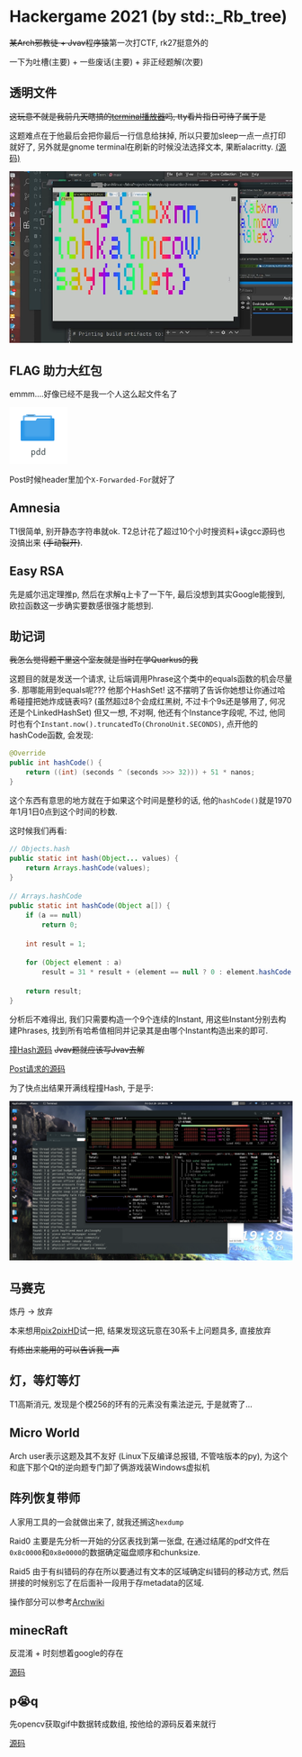 # Hackergame 2021 (by std::_Rb_tree)

<del>某Arch邪教徒 + Jvav程序猿</del>第一次打CTF, rk27挺意外的

一下为吐槽(主要) + 一些废话(主要) + 非正经题解(次要)

## 透明文件

<del>这玩意不就是我前几天瞎搞的[terminal播放器](https://github.com/RIvance/terminal-player)吗, tty看片指日可待了属于是</del>

这题难点在于他最后会把你最后一行信息给抹掉, 所以只要加sleep一点一点打印就好了, 另外就是gnome terminal在刷新的时候没法选择文本, 果断alacritty.  [(源码)](src/terminal.py)

![terminal](assets/terminal.png)



## FLAG 助力大红包



emmm....好像已经不是我一个人这么起文件名了

![pdd](assets/pdd.png)

Post时候header里加个`X-Forwarded-For`就好了



## Amnesia

T1很简单, 别开静态字符串就ok. T2总计花了超过10个小时搜资料+读gcc源码也没搞出来 <del>(手动裂开)</del>.



## Easy RSA

先是威尔迅定理推p, 然后在求解q上卡了一下午, 最后没想到其实Google能搜到, 欧拉函数这一步确实要数感很强才能想到. 



## 助记词

<del>我怎么觉得题干里这个室友就是当时在学Quarkus的我</del>

这题目的就是发送一个请求, 让后端调用Phrase这个类中的equals函数的机会尽量多. 那哪能用到equals呢??? 他那个HashSet! 这不摆明了告诉你她想让你通过哈希碰撞把她炸成链表吗? (虽然超过8个会成红黑树, 不过卡个9s还是够用了, 何况还是个LinkedHashSet) 但又一想, 不对啊, 他还有个Instance字段呢, 不过, 他同时也有个`Instant.now().truncatedTo(ChronoUnit.SECONDS)`, 点开他的hashCode函数, 会发现: 

```java
@Override
public int hashCode() {
	return ((int) (seconds ^ (seconds >>> 32))) + 51 * nanos;
}
```

这个东西有意思的地方就在于如果这个时间是整秒的话, 他的`hashCode()`就是1970年1月1日0点到这个时间的秒数. 

这时候我们再看:

```java
// Objects.hash
public static int hash(Object... values) {
	return Arrays.hashCode(values);
}

// Arrays.hashCode
public static int hashCode(Object a[]) {
    if (a == null)
        return 0;

    int result = 1;

    for (Object element : a)
        result = 31 * result + (element == null ? 0 : element.hashCode());

    return result;
}
```

分析后不难得出, 我们只需要构造一个9个连续的Instant, 用这些Instant分别去构建Phrases, 找到所有哈希值相同并记录其是由哪个Instant构造出来的即可.

[撞Hash源码](src/FindHash.java) <del> Jvav题就应该写Jvav去解</del>

[Post请求的源码](src/fuck_hash_map.ipynb)

为了快点出结果开满线程撞Hash, 于是乎:

![findhash](assets/findhash.png)



## 马赛克

炼丹 -> 放弃

本来想用[pix2pixHD](https://github.com/NVIDIA/pix2pixHD)试一把, 结果发现这玩意在30系卡上问题具多, 直接放弃

<del>有炼出来能用的可以告诉我一声</del>



## 灯，等灯等灯

T1高斯消元, 发现是个模256的环有的元素没有乘法逆元, 于是就寄了...



## Micro World

Arch user表示这题及其不友好 (Linux下反编译总报错, 不管啥版本的py), 为这个和底下那个Qt的逆向题专门卸了俩游戏装Windows虚拟机



## 阵列恢复带师

人家用工具的一会就做出来了, 就我还搁这`hexdump`

Raid0 主要是先分析一开始的分区表找到第一张盘, 在通过结尾的pdf文件在`0x8c0000`和`0x8e0000`的数据确定磁盘顺序和chunksize.

Raid5 由于有纠错码的存在所以要通过有文本的区域确定纠错码的移动方式, 然后拼接的时候别忘了在后面补一段用于存metadata的区域.

操作部分可以参考[Archwiki](https://wiki.archlinux.org/title/RAID)



## minecRaft

反混淆 + 时刻想着google的存在

[源码](src/mc.js)



## p😭q

先opencv获取gif中数据转成数组, 按他给的源码反着来就行

[源码](src/fourier.py)

